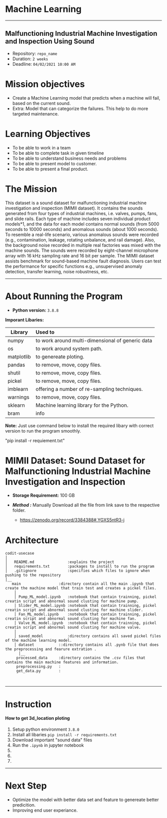 # Machine Learning
---
## Malfunctioning Industrial Machine Investigation and Inspection Using Sound

- Repository: `repo_name`
- Duration: `2 weeks`
- Deadline: `04/02/2021 10:00 AM`


# Mission objectives

* Create a Machine Learning model that predicts when a machine will fail, based on the current sound.
* Extra: Model that can categorize the failures. This help to do more targeted maintenance.


# Learning Objectives

* To be able to work in a team 
* To be able to complete task in given timeline
* To be able to understand business needs and problems
* To be able to present model to customer.
* To be able to present a final product.


# The Mission

This dataset is a sound dataset for malfunctioning industrial machine investigation and inspection (MIMII dataset). It contains the sounds generated from four types of industrial machines, i.e. valves, pumps, fans, and slide rails. Each type of machine includes seven individual product models*1, and the data for each model contains normal sounds (from 5000 seconds to 10000 seconds) and anomalous sounds (about 1000 seconds). To resemble a real-life scenario, various anomalous sounds were recorded (e.g., contamination, leakage, rotating unbalance, and rail damage). Also, the background noise recorded in multiple real factories was mixed with the machine sounds. The sounds were recorded by eight-channel microphone array with 16 kHz sampling rate and 16 bit per sample. The MIMII dataset assists benchmark for sound-based machine fault diagnosis. Users can test the performance for specific functions e.g., unsupervised anomaly detection, transfer learning, noise robustness, etc.

---

# About Running the Program

* **Python version:** `3.8.8`

**Imporant Libaries:**

| Library       | Used to                                        |
| ------------- | :----------------------------------------------|
| numpy		|to work around multi-dimensional of generic data|
| os		|to work around system path.			 |
| matplotlib	|to genereate ploting.		                 |
| pandas	|to remove, move, copy files.			 |
| shutil	|to remove, move, copy files.			 |
| pickel	|to remove, move, copy files.			 |
| imblearn	|offering a number of re-sampling techniques.	 |
| warnings	|to remove, move, copy files.			 |
| sklearn	|Machine learning library for the Python. 	 |
| bram		|info						 |


**Note:** Just use command below to install the required libary with correct version to run the program smoothly.

"pip install -r requiement.txt"


# **MIMII Dataset: Sound Dataset for Malfunctioning Industrial Machine Investigation and Inspection**

* **Storage Requirement:** 100 GB 

* ***Method :*** Manually Download all the file from link save to the respective folder.
    * https://zenodo.org/record/3384388#.YGXS5ntR3-j


# Architecture

```
codit-usecase
│
│   README.md               :explains the project
│   requirements.txt        :packages to install to run the program
│   .gitignore              :specifies which files to ignore when pushing to the repository
│__   
   main		    	    :directory contain all the main .ipynb that create the machine model that train test and creates a pickel files.
    │
    │ Pump_ML_model.ipynb   :notebook that contain trainning, pickel creatin script and abnormal sound clusting for machine pump.
    │ Slider_ML_model.ipynb :notebook that contain trainning, pickel creatin script and abnormal sound clusting for machine slider.
    │ Fan_ML_model.ipynb    :notebook that contain trainning, pickel creatin script and abnormal sound clusting for machine fan.
    │ Valve_ML_model.ipynb  :notebook that contain trainning, pickel creatin script and abnormal sound clusting for machine valve.
    │
    │ saved_model      	    :directory contains all saved pickel files of the machine learning model.
    │ dataset		    ::directory contains all .pynb file that does the preprocessing and fearure extration .
      │__
	 processed_data     :directory contains the .csv files that contains the main machine features and information.
	 preprocessing.py   :
	 get_data.py        :

    
```

---

# Instruction
#### How to get 3d_location ploting

1. Setup python environment  `3.8.0`
2. Install all libaries `pip install -r requirements.txt`
3. Download important "sound data" files
4. Run the `.ipynb` in jupyter notebook
5. 
6. 
7. 

---
# Next Step

* Optimize the model with better data set and feature to genereate better predicition.
* Improving end user experiance.